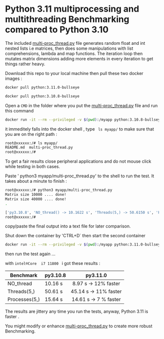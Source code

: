 

# Python 3.11 multiprocessing and multithreading Benchmarking compared to Python 3.10

 
The included [multi-proc_thread.py](multi-proc_thread.py) file generates random float and int nested lists i.e matrices, then does some manipulations with list comprehensions, lambda and map functions. The iteration loop then  mutates  matrix dimensions adding more elements in every iteration to get things rather heavy.


Download this repo to your local machine then pull these two docker images :

```bash
docker pull python:3.11.0-bullseye

docker pull python:3.10.8-bullseye

```

Open a `CMD` in the folder where you put the [multi-proc_thread.py](multi-proc_thread.py) file and run this command 


```bash
docker run -it --rm --privileged -v $(pwd):/myapp python:3.10.8-bullseye bash
```

it immeditely falls into the docker shell , type ` ls myapp/` to make sure that you are on the right path :

```bash
root@xxxxxx:/# ls myapp/
README.md  multi-proc_thread.py 
root@xxxxxx:/#
```

To get a fair results close peripheral applications and do not mouse click while testing in both cases.

Paste ' python3 myapp/multi-proc_thread.py' to the shell to run the test. It takes about a minute to finish :

```bash
root@xxxxxx:/# python3 myapp/multi-proc_thread.py
Matrix size 10000 .... done!
Matrix size 40000 .... done!
.

['py3.10.8', 'NO_thread() -> 10.1622 s', 'Threads(5,) -> 50.6150 s', 'Processes(5,) -> 15.6486 s']
root@xxxxxx:/# 
```


copy/paste  the final output into a text file for later comparison.

Shut down the container by 'CTRL+D` then start the second container 


```bash
docker run -it --rm --privileged -v $(pwd):/myapp python:3.11.0-bullseye bash

```


then run the test again  ...

with `intel®Core  i7 11800 ` i got these results :



|Benchmark        | py3.10.8         |  py3.11.0        | 
| ------------- |-------------|:-------------:|
| NO_thread        | 10.16 s     | 8.97  s ->   12% faster     |
| Threads(5,)      | 50.61 s     | 45.14 s ->   11% faster     |
| Processes(5,)    | 15.64  s    | 14.61 s ->   7 % faster     |



The results are jittery any time you run the tests, anyway, Python 3.11 is faster . 


You might  modify or enhance [multi-proc_thread.py](multi-proc_thread.py) to create more robust Benchmarking. 






